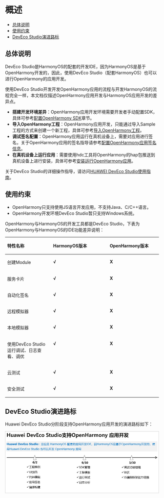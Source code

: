 # 概述<a name="ZH-CN_TOPIC_0000001116414108"></a>

-   [总体说明](#section189422248491)
-   [使用约束](#section65191625782)
-   [DevEco Studio演进路标](#section187875207166)

## 总体说明<a name="section189422248491"></a>

DevEco Studio是HarmonyOS的配套的开发IDE，因为HarmonyOS是基于OpenHarmony开发的，因此，使用DevEco Studio（配套HarmonyOS）也可以进行OpenHarmony的应用开发。

使用DevEco Studio开发开发OpenHarmony应用的流程与开发HarmonyOS的流程完全一样，本文档仅描述OpenHarmony应用开发与HarmonyOS应用开发的差异点。

-   **搭建开发环境差异**：OpenHarmony应用开发环境需要开发者手动配置SDK，具体可参考[配置OpenHarmony SDK](配置OpenHarmony-SDK.md)章节。
-   **导入OpenHarmony工程**：OpenHarmony应用开发，只能通过导入Sample工程的方式来创建一个新工程，具体可参考[导入OpenHarmony工程](导入OpenHarmony工程.md)。
-   **调试签名配置**：OpenHarmony应用运行在真机设备上，需要对应用进行签名，关于OpenHarmony应用的签名指导请参考[配置OpenHarmony应用签名信息](配置OpenHarmony应用签名信息.md)。
-   **在真机设备上运行应用**：需要使用hdc工具将OpenHarmony的hap包推送到真机设备上进行安装，具体可参考[安装运行OpenHarmony应用](安装运行OpenHarmony应用.md)。

关于DevEco Studio的详细操作指导，请访问[HUAWEI DevEco Studio使用指南](https://developer.harmonyos.com/cn/docs/documentation/doc-guides/tools_overview-0000001053582387)。

## 使用约束<a name="section65191625782"></a>

-   OpenHarmony只支持使用JS语言开发应用，不支持Java、C/C++语言。
-   OpenHarmony开发环境DevEco Studio暂只支持Windows系统。

OpenHarmony与HarmonyOS的开发工具都是DevEco Studio，下表为OpenHarmony与HarmonyOS的IDE功能差异说明：

<a name="table852516933419"></a>
<table><thead align="left"><tr id="row1952618913415"><th class="cellrowborder" valign="top" width="29.882988298829883%" id="mcps1.1.4.1.1"><p id="p165268963418"><a name="p165268963418"></a><a name="p165268963418"></a>特性名称</p>
</th>
<th class="cellrowborder" valign="top" width="36.783678367836785%" id="mcps1.1.4.1.2"><p id="p25262914349"><a name="p25262914349"></a><a name="p25262914349"></a>HarmonyOS版本</p>
</th>
<th class="cellrowborder" valign="top" width="33.33333333333333%" id="mcps1.1.4.1.3"><p id="p125265912343"><a name="p125265912343"></a><a name="p125265912343"></a>OpenHarmony版本</p>
</th>
</tr>
</thead>
<tbody><tr id="row3627192183319"><td class="cellrowborder" valign="top" width="29.882988298829883%" headers="mcps1.1.4.1.1 "><p id="p1362817213320"><a name="p1362817213320"></a><a name="p1362817213320"></a>创建Module</p>
</td>
<td class="cellrowborder" valign="top" width="36.783678367836785%" headers="mcps1.1.4.1.2 "><p id="p8226191353"><a name="p8226191353"></a><a name="p8226191353"></a><strong id="b17226139143511"><a name="b17226139143511"></a><a name="b17226139143511"></a>√</strong></p>
</td>
<td class="cellrowborder" valign="top" width="33.33333333333333%" headers="mcps1.1.4.1.3 "><p id="p14226894353"><a name="p14226894353"></a><a name="p14226894353"></a><strong id="b122614963510"><a name="b122614963510"></a><a name="b122614963510"></a>X</strong></p>
</td>
</tr>
<tr id="row955132319355"><td class="cellrowborder" valign="top" width="29.882988298829883%" headers="mcps1.1.4.1.1 "><p id="p1655172423517"><a name="p1655172423517"></a><a name="p1655172423517"></a>服务卡片</p>
</td>
<td class="cellrowborder" valign="top" width="36.783678367836785%" headers="mcps1.1.4.1.2 "><p id="p1555192493516"><a name="p1555192493516"></a><a name="p1555192493516"></a><strong id="b11551102403511"><a name="b11551102403511"></a><a name="b11551102403511"></a>√</strong></p>
</td>
<td class="cellrowborder" valign="top" width="33.33333333333333%" headers="mcps1.1.4.1.3 "><p id="p85511324183514"><a name="p85511324183514"></a><a name="p85511324183514"></a><strong id="b255116244356"><a name="b255116244356"></a><a name="b255116244356"></a>X</strong></p>
</td>
</tr>
<tr id="row1552619933411"><td class="cellrowborder" valign="top" width="29.882988298829883%" headers="mcps1.1.4.1.1 "><p id="p11430122863614"><a name="p11430122863614"></a><a name="p11430122863614"></a>自动化签名</p>
</td>
<td class="cellrowborder" valign="top" width="36.783678367836785%" headers="mcps1.1.4.1.2 "><p id="p243122863614"><a name="p243122863614"></a><a name="p243122863614"></a><strong id="b14431122873617"><a name="b14431122873617"></a><a name="b14431122873617"></a>√</strong></p>
</td>
<td class="cellrowborder" valign="top" width="33.33333333333333%" headers="mcps1.1.4.1.3 "><p id="p4431162819362"><a name="p4431162819362"></a><a name="p4431162819362"></a><strong id="b4431328163619"><a name="b4431328163619"></a><a name="b4431328163619"></a>X</strong></p>
</td>
</tr>
<tr id="row115263913344"><td class="cellrowborder" valign="top" width="29.882988298829883%" headers="mcps1.1.4.1.1 "><p id="p1323118352362"><a name="p1323118352362"></a><a name="p1323118352362"></a>远程模拟器</p>
</td>
<td class="cellrowborder" valign="top" width="36.783678367836785%" headers="mcps1.1.4.1.2 "><p id="p723143573614"><a name="p723143573614"></a><a name="p723143573614"></a><strong id="b8231173533613"><a name="b8231173533613"></a><a name="b8231173533613"></a>√</strong></p>
</td>
<td class="cellrowborder" valign="top" width="33.33333333333333%" headers="mcps1.1.4.1.3 "><p id="p7231435143619"><a name="p7231435143619"></a><a name="p7231435143619"></a><strong id="b1523111352363"><a name="b1523111352363"></a><a name="b1523111352363"></a>X</strong></p>
</td>
</tr>
<tr id="row183441037105115"><td class="cellrowborder" valign="top" width="29.882988298829883%" headers="mcps1.1.4.1.1 "><p id="p5345237155119"><a name="p5345237155119"></a><a name="p5345237155119"></a>本地模拟器</p>
</td>
<td class="cellrowborder" valign="top" width="36.783678367836785%" headers="mcps1.1.4.1.2 "><p id="p393214320517"><a name="p393214320517"></a><a name="p393214320517"></a><strong id="b1693264315118"><a name="b1693264315118"></a><a name="b1693264315118"></a>√</strong></p>
</td>
<td class="cellrowborder" valign="top" width="33.33333333333333%" headers="mcps1.1.4.1.3 "><p id="p139324438515"><a name="p139324438515"></a><a name="p139324438515"></a><strong id="b169321543175116"><a name="b169321543175116"></a><a name="b169321543175116"></a>X</strong></p>
</td>
</tr>
<tr id="row15269933419"><td class="cellrowborder" valign="top" width="29.882988298829883%" headers="mcps1.1.4.1.1 "><p id="p152318351369"><a name="p152318351369"></a><a name="p152318351369"></a>使用DevEco Studio运行调试、日志查看、调优</p>
</td>
<td class="cellrowborder" valign="top" width="36.783678367836785%" headers="mcps1.1.4.1.2 "><p id="p623118353360"><a name="p623118353360"></a><a name="p623118353360"></a><strong id="b10231535143615"><a name="b10231535143615"></a><a name="b10231535143615"></a>√</strong></p>
</td>
<td class="cellrowborder" valign="top" width="33.33333333333333%" headers="mcps1.1.4.1.3 "><p id="p192313353367"><a name="p192313353367"></a><a name="p192313353367"></a><strong id="b1423123514368"><a name="b1423123514368"></a><a name="b1423123514368"></a>X</strong></p>
</td>
</tr>
<tr id="row7357734143617"><td class="cellrowborder" valign="top" width="29.882988298829883%" headers="mcps1.1.4.1.1 "><p id="p76694468363"><a name="p76694468363"></a><a name="p76694468363"></a>云测试</p>
</td>
<td class="cellrowborder" valign="top" width="36.783678367836785%" headers="mcps1.1.4.1.2 "><p id="p2066918465369"><a name="p2066918465369"></a><a name="p2066918465369"></a><strong id="b3669546133610"><a name="b3669546133610"></a><a name="b3669546133610"></a>√</strong></p>
</td>
<td class="cellrowborder" valign="top" width="33.33333333333333%" headers="mcps1.1.4.1.3 "><p id="p1266910467363"><a name="p1266910467363"></a><a name="p1266910467363"></a><strong id="b11669144693616"><a name="b11669144693616"></a><a name="b11669144693616"></a>X</strong></p>
</td>
</tr>
<tr id="row124331939191517"><td class="cellrowborder" valign="top" width="29.882988298829883%" headers="mcps1.1.4.1.1 "><p id="p146691546143619"><a name="p146691546143619"></a><a name="p146691546143619"></a>安全测试</p>
</td>
<td class="cellrowborder" valign="top" width="36.783678367836785%" headers="mcps1.1.4.1.2 "><p id="p614815145371"><a name="p614815145371"></a><a name="p614815145371"></a><strong id="b101485149375"><a name="b101485149375"></a><a name="b101485149375"></a>√</strong></p>
</td>
<td class="cellrowborder" valign="top" width="33.33333333333333%" headers="mcps1.1.4.1.3 "><p id="p1514811149374"><a name="p1514811149374"></a><a name="p1514811149374"></a><strong id="b01481614133717"><a name="b01481614133717"></a><a name="b01481614133717"></a>X</strong></p>
</td>
</tr>
</tbody>
</table>

## DevEco Studio演进路标<a name="section187875207166"></a>

Huawei DevEco Studio分阶段支持OpenHarmony应用开发的演进路标如下：

![](figures/zh-cn_image_0000001163571565.png)

